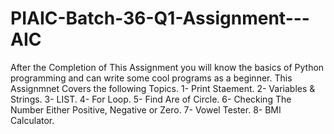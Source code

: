 # PIAIC-Batch-36-Q1-Assignment---AIC
After the Completion of This Assignment you will know the basics of Python programming and can write some cool programs as a beginner.
This Assignmnet Covers the following Topics.
1- Print Staement.
2- Variables & Strings.
3- LIST.
4- For Loop.
5- Find Are of Circle.
6- Checking The Number Either Positive, Negative or Zero.
7- Vowel Tester.
8- BMI Calculator.
